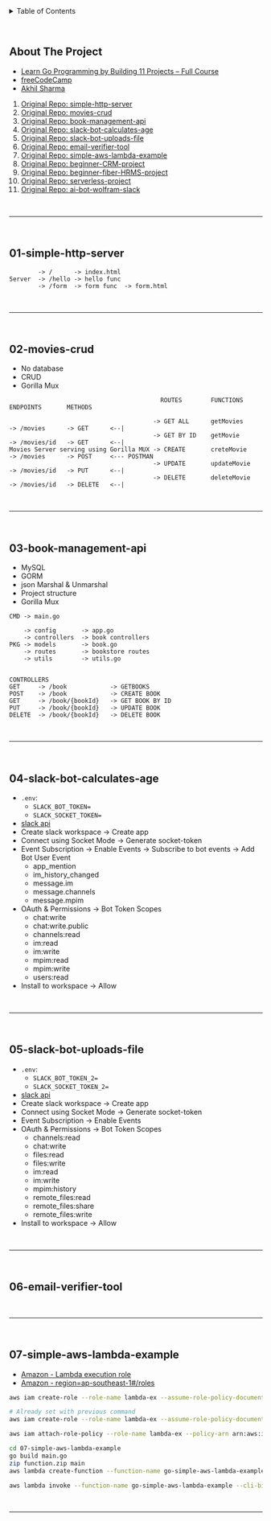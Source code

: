 <details>
  <summary>Table of Contents</summary>
  <ol>
    <li><a href="#about-the-project">About The Project</a></li>
    <li><a href="#01-simple-http-server">01-simple-http-server</a></li>
    <li><a href="#02-movies-crud">02-movies-crud</a></li>
    <li><a href="#03-book-management-api">03-book-management-api</a></li>
    <li><a href="#04-slack-bot-calculates-age">04-slack-bot-calculates-age</a></li>
    <li><a href="#05-slack-bot-uploads-file">05-slack-bot-uploads-file</a></li>
    <li><a href="#06-email-verifier-tool">06-email-verifier-tool</a></li>
    <li><a href="#07-simple-aws-lambda-example">07-simple-aws-lambda-example</a></li>
  </ol>
</details>

&nbsp;

## About The Project

- [Learn Go Programming by Building 11 Projects – Full Course](https://www.youtube.com/watch?v=jFfo23yIWac)
- [freeCodeCamp](https://www.freecodecamp.org/)
- [Akhil Sharma](https://github.com/AkhilSharma90)

1. [Original Repo: simple-http-server](https://github.com/AkhilSharma90/simple-http-server-GO)
2. [Original Repo: movies-crud](https://github.com/AkhilSharma90?tab=repositories&type=source)
3. [Original Repo: book-management-api](https://github.com/AkhilSharma90/Golang-MySQL-CRUD-Bookstore-Management-API)
4. [Original Repo: slack-bot-calculates-age](https://github.com/AkhilSharma90/GO-Slackbot-Calculates-Age)
5. [Original Repo: slack-bot-uploads-file](https://github.com/AkhilSharma90/GO-SlackBot-Uploads-File)
6. [Original Repo: email-verifier-tool](https://github.com/AkhilSharma90/GO-Email-Checking-Tool)
7. [Original Repo: simple-aws-lambda-example](https://github.com/AkhilSharma90/Simple-go-AWS-Lambda-example)
8. [Original Repo: beginner-CRM-project](https://github.com/AkhilSharma90/go-beginner-CRM-project)
9. [Original Repo: beginner-fiber-HRMS-project](https://github.com/AkhilSharma90/go-beginner-fiber-HRMS-project)
10. [Original Repo: serverless-project](https://github.com/AkhilSharma90/Golang-Serverless-Project)
11. [Original Repo: ai-bot-wolfram-slack](https://github.com/AkhilSharma90/AI-Bot-GOlang-Wit.ai-Wolfram-Slack)

&nbsp;

---

&nbsp;

## 01-simple-http-server

```
        -> /      -> index.html
Server  -> /hello -> hello func
        -> /form  -> form func  -> form.html
```

&nbsp;

---

&nbsp;

## 02-movies-crud

- No database
- CRUD
- Gorilla Mux

```
                                          ROUTES        FUNCTIONS     ENDPOINTS       METHODS

                                        -> GET ALL      getMovies     -> /movies      -> GET      <--|
                                        -> GET BY ID    getMovie      -> /movies/id   -> GET      <--|
Movies Server serving using Gorilla MUX -> CREATE       creteMovie    -> /movies      -> POST     <--- POSTMAN
                                        -> UPDATE       updateMovie   -> /movies/id   -> PUT      <--|
                                        -> DELETE       deleteMovie   -> /movies/id   -> DELETE   <--|
```

&nbsp;

---

&nbsp;

## 03-book-management-api

- MySQL
- GORM
- json Marshal & Unmarshal
- Project structure
- Gorilla Mux

```
CMD -> main.go

    -> config       -> app.go
    -> controllers  -> book controllers
PKG -> models       -> book.go
    -> routes       -> bookstore routes
    -> utils        -> utils.go


CONTROLLERS
GET     -> /book            -> GETBOOKS
POST    -> /book            -> CREATE BOOK
GET     -> /book/{bookId}   -> GET BOOK BY ID
PUT     -> /book/{bookId}   -> UPDATE BOOK
DELETE  -> /book/{bookId}   -> DELETE BOOK
```

&nbsp;

---

&nbsp;

## 04-slack-bot-calculates-age

- `.env`:
  - `SLACK_BOT_TOKEN=`
  - `SLACK_SOCKET_TOKEN=`
- [slack api](https://api.slack.com/)
- Create slack workspace -> Create app
- Connect using Socket Mode -> Generate socket-token
- Event Subscription -> Enable Events -> Subscribe to bot events -> Add Bot User Event
  - app_mention
  - im_history_changed
  - message.im
  - message.channels
  - message.mpim
- OAuth & Permissions -> Bot Token Scopes
  - chat:write
  - chat:write.public
  - channels:read
  - im:read
  - im:write
  - mpim:read
  - mpim:write
  - users:read
- Install to workspace -> Allow

&nbsp;

---

&nbsp;

## 05-slack-bot-uploads-file

- `.env`:
  - `SLACK_BOT_TOKEN_2=`
  - `SLACK_SOCKET_TOKEN_2=`
- [slack api](https://api.slack.com/)
- Create slack workspace -> Create app
- Connect using Socket Mode -> Generate socket-token
- Event Subscription -> Enable Events
- OAuth & Permissions -> Bot Token Scopes
  - channels:read
  - chat:write
  - files:read
  - files:write
  - im:read
  - im:write
  - mpim:history
  - remote_files:read
  - remote_files:share
  - remote_files:write
- Install to workspace -> Allow

&nbsp;

---

&nbsp;

## 06-email-verifier-tool

&nbsp;

---

&nbsp;

## 07-simple-aws-lambda-example

- [Amazon - Lambda execution role](https://docs.aws.amazon.com/lambda/latest/dg/lambda-intro-execution-role.html)
- [Amazon - region=ap-southeast-1#/roles](https://us-east-1.console.aws.amazon.com/iamv2/home?region=ap-southeast-1#/roles)

```sh
aws iam create-role --role-name lambda-ex --assume-role-policy-document '{"Version": "2012-10-17","Statement": [{ "Effect": "Allow", "Principal": {"Service": "lambda.amazonaws.com"}, "Action": "sts:AssumeRole"}]}'

# Already set with previous command
aws iam create-role --role-name lambda-ex --assume-role-policy-document file://07-simple-aws-lambda-example/trust-policy.json

aws iam attach-role-policy --role-name lambda-ex --policy-arn arn:aws:iam::aws:policy/service-role/AWSLambdaBasicExecutionRole

cd 07-simple-aws-lambda-example
go build main.go
zip function.zip main
aws lambda create-function --function-name go-simple-aws-lambda-example --zip-file fileb://function.zip --handler main --runtime go1.x --role arn:aws:iam::560476749134:role/lambda-ex

aws lambda invoke --function-name go-simple-aws-lambda-example --cli-binary-format raw-in-base64-out --payload '{"What is your name?": "Jim","How old are you?": 33}' output.txt
```

&nbsp;

---

&nbsp;
